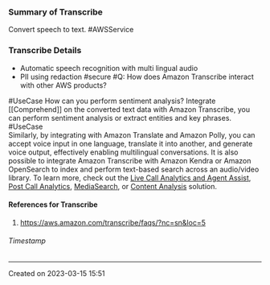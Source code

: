 ### Summary of Transcribe
Convert speech to text. #AWSService 
### Transcribe Details
- Automatic speech recognition with multi lingual audio
- PII using redaction #secure 
#Q: How does Amazon Transcribe interact with other AWS products?

#UseCase How can you perform sentiment analysis? Integrate [[Comprehend]] on the converted text data with Amazon Transcribe, you can perform sentiment analysis or extract entities and key phrases.
#UseCase                              
Similarly, by integrating with Amazon Translate and Amazon Polly, you can accept voice input in one language, translate it into another, and generate voice output, effectively enabling multilingual conversations. It is also possible to integrate Amazon Transcribe with Amazon Kendra or Amazon OpenSearch to index and perform text-based search across an audio/video library. To learn more, check out the [Live Call Analytics and Agent Assist](https://aws.amazon.com/blogs/machine-learning/live-call-analytics-and-agent-assist-for-your-contact-center-with-amazon-language-ai-services/), [Post Call Analytics](https://aws.amazon.com/blogs/machine-learning/post-call-analytics-for-your-contact-center-with-amazon-language-ai-services/), [MediaSearch](https://aws.amazon.com/blogs/machine-learning/make-your-audio-and-video-files-searchable-using-amazon-transcribe-and-amazon-kendra/), or [Content Analysis](https://aws.amazon.com/solutions/implementations/aws-content-analysis/) solution.
#### References for Transcribe
1. https://aws.amazon.com/transcribe/faqs/?nc=sn&loc=5
###### Timestamp
---
Created on 2023-03-15 15:51